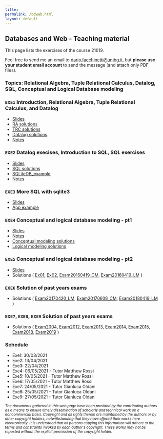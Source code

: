 ```yaml
---
title: 
permalink: /bdweb.html
layout: default
---
```


## Databases and Web - Teaching material

This page lists the exercises of the course 21019.

Feel free to send me an email to <dario.facchinetti@unibg.it>, but **please use your student email account** to send the message (and attach only PDF files). 

### Topics: Relational Algebra, Tuple Relational Calculus, Datalog, SQL, Conceptual and Logical Database modeling

### `EXE1` Introduction, Relational Algebra, Tuple Relational Calculus, and Datalog

* [Slides](https://drive.google.com/file/d/1E6Pv3g8YYi0qkP3TT_YHsOGrv7kH3iaX/view?usp=sharing)
* [RA solutions](https://drive.google.com/file/d/1jhMktu2S8t-6F5CB97lnmd_6xqK-Wqq1/view?usp=sharing)
* [TRC solutions](https://drive.google.com/file/d/1n18LZfDrt3UaAH2vAiI2N0gHX_k6vJSY/view?usp=sharing)
* [Datalog solutions](https://drive.google.com/file/d/1puNPEH0br-WPton-V65cmLicd4AKvEO2/view?usp=sharing)
* [Notes](https://drive.google.com/file/d/1ZePyRrW8gX-kr_dp3rWnNF4OTnOXYSje/view?usp=sharing)

### `EXE2` Datalog execises, Introduction to SQL, SQL exercises

* [Slides](https://drive.google.com/file/d/1O8_g2-buDLqkUnx0cmGX34RBa8FWJ3mQ/view?usp=sharing)
* [SQL solutions](https://drive.google.com/file/d/1BKrPz4DU-XqnBaAcjMXOTw3lyFE92J2H/view?usp=sharing)
* [SQLiteDB_example](https://drive.google.com/file/d/1XZ-kwyiheTf5tllRohfYpNKpvjGxrbP8/view?usp=sharing)
* [Notes](https://drive.google.com/file/d/1u6HUTeR7hDi8iQN4WIwW9OBrGjqk6XPl/view?usp=sharing)

### `EXE3` More SQL with sqlite3

* [Slides](https://drive.google.com/file/d/1wNX1w0ydVmAL_K3GXyHjxD5tuTMTGS39/view?usp=sharing)
* [App example](https://drive.google.com/file/d/1v7nmxlpaBSHR8Mrp_e4XFu74_O-IyIG7/view?usp=sharing)

### `EXE4` Conceptual and logical database modeling - pt1

* [Slides](https://drive.google.com/file/d/1Fv0HfDlqWyhW71HbaSM-fyJ_2-WVHMvo/view?usp=sharing)
* [Notes](https://drive.google.com/file/d/1aX121Ud09boINYAqrHJv1HKUftg_S4ig/view?usp=sharing)
* [Conceptual modeling solutions](https://drive.google.com/file/d/1umLqhxz1BR97QtIprzd-WoX0fB7BBxdm/view?usp=sharing)
* [Logical modeling solutions](https://drive.google.com/file/d/1m2bRztfjysiZ1LTbo5bepgIPfAFbaQGi/view?usp=sharing)


### `EXE5` Conceptual and logical database modeling - pt2

* [Slides](https://drive.google.com/file/d/1IFXMYZUsFNkklzwkvjH_PX2g1uVQUT1b/view?usp=sharing)
* Solutions (
[Ex01](https://drive.google.com/file/d/1r4lJAaSpw7M9FAktodYTbx6zQAE63PeB/view?usp=sharing),
[Ex02](https://drive.google.com/file/d/19aun4ywnqcFB_a0IjG2Qva3N4JW8omKF/view?usp=sharing),
[Exam20160419_CM](https://drive.google.com/file/d/1UbZa0P6zioaz9b882ITd3DU1cFnoubIt/view?usp=sharing),
[Exam20160419_LM](https://drive.google.com/file/d/1ktHp-hYt_NI2jvlqOa2XSNFuS9jmsb75/view?usp=sharing)
)

### `EXE6` Solution of past years exams

* Solutions (
[Exam20170420_LM](https://drive.google.com/file/d/1xcpQt_j4NMhr-qqN-sUdeVU8J_rjeS--/view?usp=sharing),
[Exam20170608_CM](https://drive.google.com/file/d/1Ir8s43ZbOiE3o2VJ4adwqI0FeCrCC2SF/view?usp=sharing),
[Exam20180419_LM](https://drive.google.com/file/d/1w13ES3J759xGo8QcPICP1alUrnzDvtsp/view?usp=sharing)
)

### `EXE7`, `EXE8`, `EXE9` Solution of past years exams

* Solutions (
[Exam2004](https://drive.google.com/file/d/1TTBdksZEFDoqQOZ2RC-j4gnlXq2vYMC7/view?usp=sharing),
[Exam2012](https://drive.google.com/file/d/1h1X-ya84_4LvHV2rb9YqIbn0lslCnrhB/view?usp=sharing),
[Exam2013](https://drive.google.com/file/d/1sOKjzwaX-jdgKvfO1msmToIvKMc5TvcG/view?usp=sharing),
[Exam2014](https://drive.google.com/file/d/1OODTWrpZIjytAIX1wGHq49ML9F3OQLFF/view?usp=sharing),
[Exam2015](https://drive.google.com/file/d/108av4U84ZvlrC2nqn9JYxq0tsM6lBmSv/view?usp=sharing),
[Exam2018](https://drive.google.com/file/d/1dMfSiSrvCloJh3f2O3YReJhYXSzBnXAP/view?usp=sharing),
[Exam2019](https://drive.google.com/file/d/14sog8U_31gfFwE3Vu4hxwu1bitjQtuii/view?usp=sharing)
)


### Schedule

* Exe1: 30/03/2021
* Exe2: 13/04/2021
* Exe3: 22/04/2021
* Exe4: 06/05/2021 - Tutor Matthew Rossi
* Exe5: 10/05/2021 - Tutor Matthew Rossi
* Exe6: 17/05/2021 - Tutor Matthew Rossi
* Exe7: 24/05/2021 - Tutor Gianluca Oldani
* Exe8: 25/05/2021 - Tutor Gianluca Oldani
* Exe9: 27/05/2021 - Tutor Gianluca Oldani


<small> _The documents gathered in this web page have been provided by the contributing authors as a means to ensure timely dissemination of scholarly and technical work on a noncommercial basis. Copyright and all rights therein are maintained by the authors or by other copyright holders, notwithstanding that they have offered their works here electronically. It is understood that all persons copying this information will adhere to the terms and constraints invoked by each author's copyright. These works may not be reposted without the explicit permission of the copyright holder._</small>
